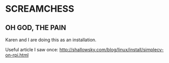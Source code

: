 # SCREAMCHESS
## OH GOD, THE PAIN

Karen and I are doing this as an installation.


Useful article I saw once: http://shallowsky.com/blog/linux/install/simplecv-on-rpi.html

